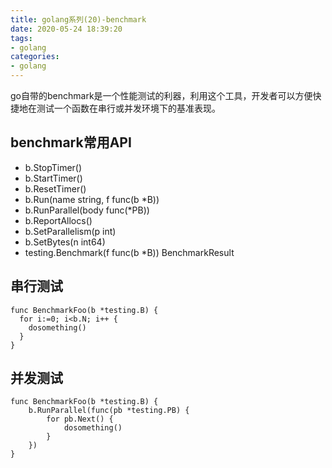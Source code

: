 ```yaml
---
title: golang系列(20)-benchmark
date: 2020-05-24 18:39:20
tags:
- golang
categories:
- golang
---
```


go自带的benchmark是一个性能测试的利器，利用这个工具，开发者可以方便快捷地在测试一个函数在串行或并发环境下的基准表现。

<!-- more -->

## benchmark常用API

* b.StopTimer()
* b.StartTimer()
* b.ResetTimer()
* b.Run(name string, f func(b *B))
* b.RunParallel(body func(*PB))
* b.ReportAllocs()
* b.SetParallelism(p int)
* b.SetBytes(n int64)
* testing.Benchmark(f func(b *B)) BenchmarkResult

## 串行测试

```golang
func BenchmarkFoo(b *testing.B) {
  for i:=0; i<b.N; i++ {
    dosomething()
  }
}

```

## 并发测试

```golang
func BenchmarkFoo(b *testing.B) {
	b.RunParallel(func(pb *testing.PB) {
		for pb.Next() {
			dosomething()
		}
	})
}


```